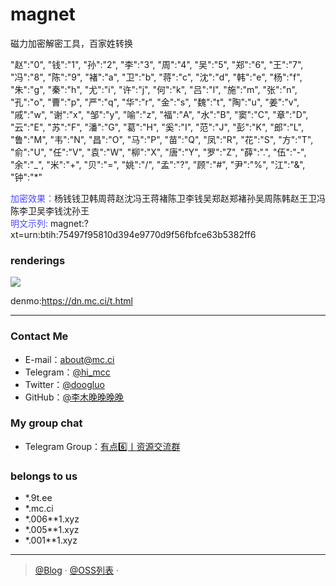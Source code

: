 # magnet
磁力加密解密工具，百家姓转换

"赵":"0", "钱":"1", "孙":"2", "李":"3", "周":"4", "吴":"5", "郑":"6", "王":"7", "冯":"8", "陈":"9",
        "褚":"a", "卫":"b", "蒋":"c", "沈":"d", "韩":"e", "杨":"f", "朱":"g", "秦":"h", "尤":"i", "许":"j",
        "何":"k", "吕":"l", "施":"m", "张":"n", "孔":"o", "曹":"p", "严":"q", "华":"r", "金":"s", "魏":"t",
        "陶":"u", "姜":"v", "戚":"w", "谢":"x", "邹":"y", "喻":"z", "福":"A", "水":"B", "窦":"C", "章":"D",
        "云":"E", "苏":"F", "潘":"G", "葛":"H", "奚":"I", "范":"J", "彭":"K", "郎":"L", "鲁":"M", "韦":"N",
        "昌":"O", "马":"P", "苗":"Q", "凤":"R", "花":"S", "方":"T", "俞":"U", "任":"V", "袁":"W", "柳":"X",
        "唐":"Y", "罗":"Z", "薛":".", "伍":"-", "余":"_", "米":"+", "贝":"=", "姚":"/", "孟":"?", "顾":"#",
        "尹":"%", "江":"&", "钟":"*"
        
<font color="#4A4AFF">加密效果：</font>杨钱钱卫韩周蒋赵沈冯王蒋褚陈卫李钱吴郑赵郑褚孙吴周陈韩赵王卫冯陈李卫吴李钱沈孙王</br>
<font color="#4A4AFF">明文示列: </font>magnet:?xt=urn:btih:75497f95810d394e9770d9f56fbfce63b5382ff6

### renderings

<img src="https://dn.mc.ci/image/github/magnet.png"/>

denmo:https://dn.mc.ci/t.html


--------------------------------------------------------------------
### Contact Me
- E-mail：about@mc.ci
- Telegram：[@hi_mcc](https://t.me/hi_mcc)
- Twitter：[@doogluo](https://twitter.com/doogluo)
- GitHub：[@李木晚晚晚晚](https://github.com/tianunusual)

### My group chat

- Telegram Group：[有点6️⃣丨资源交流群](https://t.me/udian6)


### belongs to us

- *.9t.ee
- *.mc.ci
- *.006**1.xyz
- *.005**1.xyz
- *.001**1.xyz

---

> [@Blog](https://blog.mc.ci/) · [@OSS列表](https://buck.mc.ci) · 
